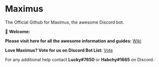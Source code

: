 # Maximus
The Official Github for Maximus, the awesome Discord bot.

🐋 **Welcome:**

**Please visit here for all the awesome information and guides:** [Wiki](https://github.com/Habchy/Maximus/wiki)

**Love Maximus? Vote for us on Discord Bot List:** [Vote](https://discordbots.org/bot/309807342634139649)

For any additional help contact **Lucky#7650** or **Habchy#1665** on Discord.
